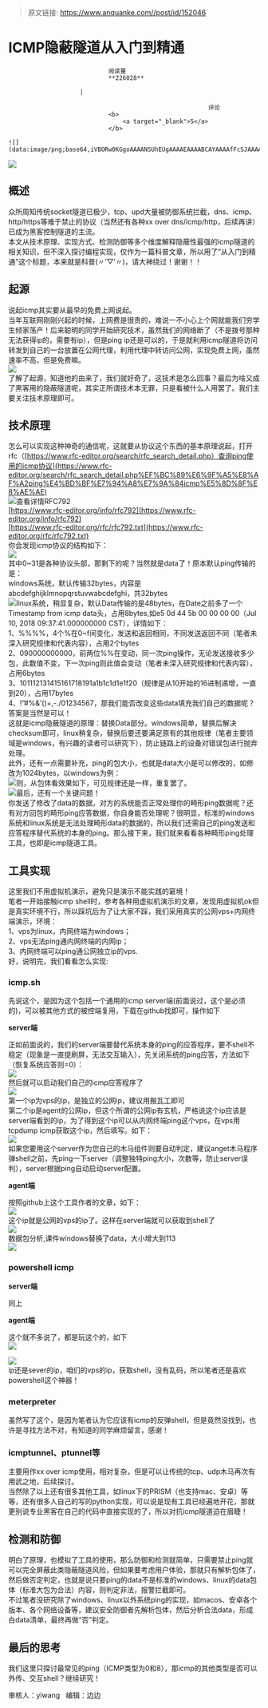 > 原文链接: https://www.anquanke.com//post/id/152046 


# ICMP隐蔽隧道从入门到精通


                                阅读量   
                                **226028**
                            
                        |
                        
                                                            评论
                                <b>
                                    <a target="_blank">5</a>
                                </b>
                                                                                                                                    ![](data:image/png;base64,iVBORw0KGgoAAAANSUhEUgAAAAEAAAABCAYAAAAfFcSJAAAAAXNSR0IArs4c6QAAAARnQU1BAACxjwv8YQUAAAAJcEhZcwAADsQAAA7EAZUrDhsAAAANSURBVBhXYzh8+PB/AAffA0nNPuCLAAAAAElFTkSuQmCC)
                                                                                            



[![](https://p3.ssl.qhimg.com/t017bf5a93c878e5dbd.jpg)](https://p3.ssl.qhimg.com/t017bf5a93c878e5dbd.jpg)

## 概述

众所周知传统socket隧道已极少，tcp、upd大量被防御系统拦截，dns、icmp、http/https等难于禁止的协议（当然还有各种xx over dns/icmp/http，后续再讲）已成为黑客控制隧道的主流。<br>
本文从技术原理、实现方式、检测防御等多个维度解释隐蔽性最强的icmp隧道的相关知识，但不深入探讨编程实现，仅作为一篇科普文章，所以用了“从入门到精通”这个标题，本来就是科普(〃’▽’〃)，请大神绕过！谢谢！！



## 起源

说起icmp其实要从最早的免费上网说起。<br>
当年互联网刚刚兴起的时候，上网费是很贵的，难说一不小心上个网就能我们穷学生倾家荡产！后来聪明的同学开始研究技术，虽然我们的网络断了（不是拨号那种无法获得ip的，需要有ip），但是ping ip还是可以的，于是就利用icmp隧道将访问转发到自己的一台放置在公网代理，利用代理中转访问公网，实现免费上网，虽然速率不高，但是免费嘛。<br>[![](https://p1.ssl.qhimg.com/t014e74f4b4974b7655.png)](https://p1.ssl.qhimg.com/t014e74f4b4974b7655.png)<br>
了解了起源，知道他的由来了，我们就好奇了，这技术是怎么回事？最后为啥又成了黑客用的隐蔽隧道呢，其实正所谓技术本无罪，只是看被什么人用罢了。我们主要关注技术原理即可。



## 技术原理

怎么可以实现这种神奇的通信呢，这就要从协议这个东西的基本原理说起，打开rfc（[https://www.rfc-editor.org/search/rfc_search_detail.php）查询ping使用的icmp协议](https://www.rfc-editor.org/search/rfc_search_detail.php%EF%BC%89%E6%9F%A5%E8%AF%A2ping%E4%BD%BF%E7%94%A8%E7%9A%84icmp%E5%8D%8F%E8%AE%AE)<br>[![](https://p5.ssl.qhimg.com/t013fa9712128977d56.png)](https://p5.ssl.qhimg.com/t013fa9712128977d56.png)查看详情RFC792<br>[https://www.rfc-editor.org/info/rfc792](https://www.rfc-editor.org/info/rfc792)<br>[https://www.rfc-editor.org/rfc/rfc792.txt](https://www.rfc-editor.org/rfc/rfc792.txt)<br>
你会发现icmp协议的结构如下：<br>[![](https://p2.ssl.qhimg.com/t012750ea1bdf1f4141.png)](https://p2.ssl.qhimg.com/t012750ea1bdf1f4141.png)<br>
其中0~31是各种协议头部，那剩下的呢？当然就是data了！原本默认ping传输的是：<br>
windows系统，默认传输32bytes，内容是abcdefghijklmnopqrstuvwabcdefghi，共32bytes<br>[![](https://p0.ssl.qhimg.com/t01b1d9acbfc2e63ba5.jpg)](https://p0.ssl.qhimg.com/t01b1d9acbfc2e63ba5.jpg)linux系统，稍显复杂，默认Data传输的是48bytes，在Date之前多了一个Timestamp from icmp data头，占用8bytes,如e5 0d 44 5b 00 00 00 00（Jul 10, 2018 09:37:41.000000000 CST），详情如下：<br>
1、%%%%，4个%在0~f间变化，发送和返回相同，不同发送返回不同（笔者未深入研究规律和代表内容），占用2个bytes<br>
2、090000000000，前两位%%在变动，同一次ping操作，无论发送接收多少包，此数值不变，下一次ping则此值会变动（笔者未深入研究规律和代表内容），占用6bytes<br>
3、101112131415161718191a1b1c1d1e1f20（规律是从10开始的16进制递增，一直到20），占用17bytes<br>
4、!”#$%&amp;’()**+,-./01234567,占用23bytes<br>[![](https://p4.ssl.qhimg.com/t012502f828b2b68de0.jpg)](https://p4.ssl.qhimg.com/t012502f828b2b68de0.jpg)**经过简单的分析确认，windows固定传输的是abcdefghijklmnopqrstuvwabcdefghi，linux固定传输的是!”#$%&amp;’()+,-./01234567，那我们能否改变这些data填充我们自己的数据呢？ 答案是当然是可以！<br>
这就是icmp隐蔽隧道的原理：替换Data部分。windows简单，替换后解决checksum即可，linux稍复杂，替换后要还要满足原有的其他规律（笔者主要领域是windows，有兴趣的读者可以研究下），防止链路上的设备对错误包进行抛弃处理。<br>
此外，还有一点需要补充，ping的包大小，也就是data大小是可以修改的，如修改为1024bytes，以windows为例：<br>[![](https://p3.ssl.qhimg.com/t0184d43e700e80cbdc.png)](https://p3.ssl.qhimg.com/t0184d43e700e80cbdc.png)则，从包体看效果如下，可见规律还是一样，重复罢了。<br>[![](https://p3.ssl.qhimg.com/t01a583c2d9c6eaa4a7.jpg)](https://p3.ssl.qhimg.com/t01a583c2d9c6eaa4a7.jpg)最后，还有一个关键问题！<br>
你发送了修改了data的数据，对方的系统能否正常处理你的畸形ping数据呢？还有对方回包的畸形ping应答数据，你自身能否处理呢？很明显，标准的windows系统和linux系统是无法处理畸形data的数据的，所以我们还需自己的ping发送和应答程序替代系统的本身的ping。那么接下来，我们就来看看各种畸形ping处理工具，也即是icmp隧道工具。



## 工具实现

这里我们不用虚拟机演示，避免只是演示不能实践的窘境！<br>
笔者一开始接触icmp shell时，参考各种用虚拟机演示的文章，发现用虚拟机ok但是真实环境不行，所以踩坑后为了让大家不踩，我们采用真实的公网vps+内网终端演示，环境：<br>
1、vps为linux，内网终端为windows；<br>
2、vps无法ping通内网终端的内网ip；<br>
3、内网终端可以ping通公网独立ip的vps.<br>
好，说明完，我们看看怎么实现:

### <a name="icmp.sh%EF%BC%9A"></a>icmp.sh

先说这个，是因为这个包括一个通用的icmp server端(前面说过，这个是必须的)，可以被其他方式的被控端复用，下载在github找即可，操作如下

<a class="reference-link" name="server%E7%AB%AF%EF%BC%9A"></a>**server端**

正如前面说的，我们的server端要替代系统本身的ping的应答程序，要不shell不稳定（现象是一直提刷屏，无法交互输入），先关闭系统的ping应答，方法如下（恢复系统应答则=0）：<br>[![](https://p4.ssl.qhimg.com/t0120677b68e111c968.png)](https://p4.ssl.qhimg.com/t0120677b68e111c968.png)<br>
然后就可以启动我们自己的icmp应答程序了<br>[![](https://p2.ssl.qhimg.com/t01bd40665d7b92a9b1.png)](https://p2.ssl.qhimg.com/t01bd40665d7b92a9b1.png)<br>
第一个ip为vps的ip，是独立的公网ip，建议用搬瓦工即可<br>
第二个ip是agent的公网ip，但这个所谓的公网ip有玄机，严格说这个ip应该是server端看到的ip，为了得到这个ip可以从内网终端ping这个vps，在vps用tcpdump icmp获取这个ip，然后填写。如下：<br>[![](https://p2.ssl.qhimg.com/t01d28227df27de6a2e.png)](https://p2.ssl.qhimg.com/t01d28227df27de6a2e.png)<br>
如果您要用这个server作为您自己的木马组件则要自动判定，建议anget木马程序弹shell之前，先ping一下server（调整独特ping大小，次数等，防止server误判），server根据ping自动启动server配置。

<a name="agent%E7%AB%AF%EF%BC%9A"></a>**agent端**

按照github上这个工具作者的文章，如下：<br>[![](https://p3.ssl.qhimg.com/t0166116aaff5950b52.png)](https://p3.ssl.qhimg.com/t0166116aaff5950b52.png)<br>
这个ip就是公网的vps的ip了。这样在server端就可以获取到shell了<br>[![](https://p4.ssl.qhimg.com/t014a2cd8f606a07eaf.png)](https://p4.ssl.qhimg.com/t014a2cd8f606a07eaf.png)<br>
数据包分析,课件windows替换了data，大小增大到113<br>[![](https://p1.ssl.qhimg.com/t0109ad1b00a6d128d3.png)](https://p1.ssl.qhimg.com/t0109ad1b00a6d128d3.png)

### <a class="reference-link" name="powershell%20icmp%EF%BC%9A"></a>powershell icmp

**<a name="server%E7%AB%AF%EF%BC%9A%E5%90%8C%E4%B8%8A"></a>server端**

同上

<a class="reference-link" name="agent%E7%AB%AF%EF%BC%9A"></a>**agent端**

这个就不多说了，都是玩这个的，如下<br>[![](https://p5.ssl.qhimg.com/t018c50b991ea77ddee.png)](https://p5.ssl.qhimg.com/t018c50b991ea77ddee.png)

[![](https://p1.ssl.qhimg.com/t01513646b70f8180d7.png)](https://p1.ssl.qhimg.com/t01513646b70f8180d7.png)<br>
ip还是sever的ip，咱们的vps的ip，获取shell，没有乱码，所以笔者还是喜欢powershell这个神器！<br>[![](data:image/png;base64,iVBORw0KGgoAAAANSUhEUgAAAAEAAAABCAYAAAAfFcSJAAAAAXNSR0IArs4c6QAAAARnQU1BAACxjwv8YQUAAAAJcEhZcwAADsQAAA7EAZUrDhsAAAANSURBVBhXYzh8+PB/AAffA0nNPuCLAAAAAElFTkSuQmCC)](https://p3.ssl.qhimg.com/t010dd159bcc43a5bd1.png)

### <a class="reference-link" name="meterpreter"></a>meterpreter

虽然写了这个，是因为笔者认为它应该有icmp的反弹shell，但是竟然没找到，也许是寻找方法不对，有知道的同学麻烦留言，感谢！

### <a class="reference-link" name="icmptunnel%E3%80%81ptunnel%E7%AD%89"></a>icmptunnel、ptunnel等

主要用作xx over icmp使用，相对复杂，但是可以让传统的tcp、udp木马再次有用武之地，后续探讨。<br>
当然除了以上还有很多其他工具，如linux下的PRISM（也支持mac、安卓）等等，还有很多人自己的写的python实现，可以说是现有工具已经遍地开花，那就更别说专业黑客在自己的代码中直接实现的了，所以对抗icmp隧道迫在眉睫！



## 检测和防御

明白了原理，也模拟了工具的使用，那么防御和检测就简单，只需要禁止ping就可以完全屏蔽此类隐蔽隧道风险，但如果要考虑用户体验，那就只有解析包体了，然后做否定判定，也就是说只要ping的data不是标准的windows、linux的data包体（标准大包为合法）内容，则判定非法，报警拦截即可。<br>
不过笔者没研究除了windows、linux以外系统ping的实现，如macos、安卓各个版本、各个网络设备等，建议安全防御者先解析包体，然后分析合法data，形成白data清单，最终再做“否”判定。



## 最后的思考

我们这里只探讨最常见的ping（ICMP类型为0和8），那icmp的其他类型是否可以外传、交互shell？继续研究！

审核人：yiwang   编辑：边边
